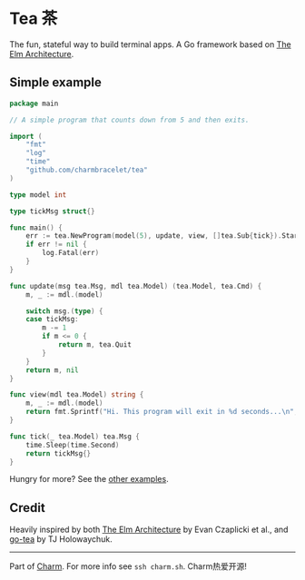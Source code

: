 # Tea 茶

The fun, stateful way to build terminal apps. A Go framework based on [The Elm
Architecture][elm].

## Simple example

```go
package main

// A simple program that counts down from 5 and then exits.

import (
	"fmt"
	"log"
	"time"
	"github.com/charmbracelet/tea"
)

type model int

type tickMsg struct{}

func main() {
	err := tea.NewProgram(model(5), update, view, []tea.Sub{tick}).Start()
	if err != nil {
		log.Fatal(err)
	}
}

func update(msg tea.Msg, mdl tea.Model) (tea.Model, tea.Cmd) {
	m, _ := mdl.(model)

	switch msg.(type) {
	case tickMsg:
		m -= 1
		if m <= 0 {
			return m, tea.Quit
		}
	}
	return m, nil
}

func view(mdl tea.Model) string {
	m, _ := mdl.(model)
	return fmt.Sprintf("Hi. This program will exit in %d seconds...\n", m)
}

func tick(_ tea.Model) tea.Msg {
	time.Sleep(time.Second)
	return tickMsg{}
}
```

Hungry for more? See the [other examples][examples].

[examples]: https://github.com/charmbracelet/tea/examples

## Credit

Heavily inspired by both [The Elm Architecture][elm] by Evan Czaplicki et al.,
and [go-tea][gotea] by TJ Holowaychuk.

[elm]: https://elm-lang.org
[gotea]: https://github.com/tj/go-tea

***

Part of [Charm](https://charm.sh). For more info see `ssh charm.sh`. Charm热爱开源!
